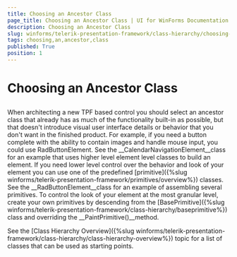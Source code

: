 ```yaml
---
title: Choosing an Ancestor Class
page_title: Choosing an Ancestor Class | UI for WinForms Documentation
description: Choosing an Ancestor Class
slug: winforms/telerik-presentation-framework/class-hierarchy/choosing-an-ancestor-class
tags: choosing,an,ancestor,class
published: True
position: 1
---
```


# Choosing an Ancestor Class



## 

When architecting a new TPF based control you should select an ancestor class that already has as much of the functionality built-in as possible, but that doesn't introduce visual user interface details or behavior that you don't want in the finished product. For example, if you need a button complete with the ability to contain images and handle mouse input, you could use RadButtonElement. See the __CalendarNavigationElement__class for an example that uses higher level element level classes to build an element. If you need lower level control over the behavior and look of your element you can use one of the predefined [primitive]({%slug winforms/telerik-presentation-framework/primitives/overview%}) classes. See the __RadButtonElement__class for an example of assembling several primitives. To control the look of your element at the most granular level, create your own primitives by descending from the [BasePrimitive]({%slug winforms/telerik-presentation-framework/class-hierarchy/baseprimitive%}) class and overriding the __PaintPrimitive()__method.

See the [Class Hierarchy Overview]({%slug winforms/telerik-presentation-framework/class-hierarchy/class-hierarchy-overview%}) topic for a list of classes that can be used as starting points. 
